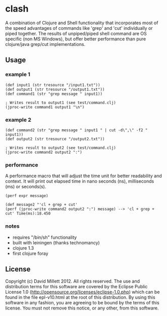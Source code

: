 # clash
A combination of Clojure and Shell functionality that incorporates
most of the speed advantages of commands like 'grep' and 'cut' 
individually or piped together. The results of unpiped/piped
shell command are OS specific (non MS Windows), but offer better 
performance than pure clojure/java grep/cut implementations.

## Usage

### example 1

    (def input1 (str tresource "/input1.txt"))
    (def output1 (str tresource "/output1.txt"))
    (def command1 (str "grep message " input1))

    ; Writes result to output1 (see test/command.clj)
    (jproc-write command1 output1 "\n")

### example 2
    (def command2 (str "grep message " input1 " | cut -d\",\" -f2 " input1))
    (def output2 (str tresource "/output2.txt"))

    ; Writes result to output2 (see test/command.clj)
    (jproc-write command2 output2 ":")

### performance
A performance macro that will adjust the time unit for
better readability and context. It will print out elapsed time
in nano seconds (ns), milliseconds (ms) or seconds(s). 

    (perf expr message)

    (def message2 "'cl + grep + cut'
    (perf (jproc-write command2 output2 ":") message) --> 'cl + grep + cut' Time(ms):18.450

### notes
* requires "/bin/sh" functionality
* built with leiningen (thanks technomancy)
* clojure 1.3
* first clojure foray

## License
Copyright (c) David Millett 2012. All rights reserved.
The use and distribution terms for this software are covered by the
Eclipse Public License 1.0 (http://opensource.org/licenses/eclipse-1.0.php)
which can be found in the file epl-v10.html at the root of this distribution.
By using this software in any fashion, you are agreeing to be bound by
the terms of this license.
You must not remove this notice, or any other, from this software.

